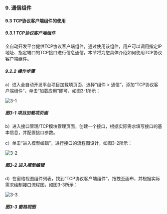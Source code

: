 ### 9. 通信组件

#### 9.3 TCP协议客户端组件的使用

##### 9.3.1 TCP协议客户端组件

全自动开发平台提供TCP协议客户端组件，通过使用该组件，用户可以调用指定IP地址、指定端口的TCP接口进行信息通信。本节将为您具体介绍如何使用TCP协议客户端组件。

##### 9.2.2 操作步骤

a）进入全自动开发平台项目加载项页面，选择“组件 > 通信”，添加“TCP协议客户端组件”，单击“加载应用”即可，如图3-1所示：

![3-1](https://www.feisuanyz.com/fsimage/zc-image/28tcp/tcp_12.png)

##### 图3-1 项目加载项页面

b）进入接口管理/TCP模块管理页面，创建一个接口，根据实际需求填写接口的基本信息，并配置接口参数。

c）单击“进入模型编辑”，进行接口的流程图设计，如图3-2所示：

![3-2](https://www.feisuanyz.com/fsimage/zc-image/28tcp/tcp_13.png)

##### 图3-2 进入模型编辑

d）在窗格视图组件列表，找到“TCP协议客户端组件”，拖拽至画布，并根据实际需求绘制接口流程图，如图3-3所示：

![3-3](https://www.feisuanyz.com/fsimage/zc-image/28tcp/tcp_14.png)

##### 图3-3 窗格视图
